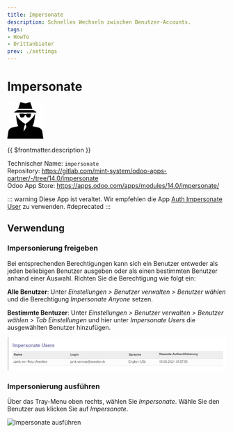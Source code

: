 ```yaml
---
title: Impersonate
description: Schnelles Wechseln zwischen Benutzer-Accounts.
tags:
- HowTo
- Drittanbieter
prev: ./settings
---
```

# Impersonate
![](attachments/icon_odoo_impersonate.png)

{{ $frontmatter.description }}

Technischer Name: `impersonate`\
Repository: <https://gitlab.com/mint-system/odoo-apps-partner/-/tree/14.0/impersonate>\
Odoo App Store: <https://apps.odoo.com/apps/modules/14.0/impersonate/>

::: warning
Diese App ist veraltet. Wir empfehlen die App [Auth Impersonate User](Auth%20Impersonate%20User.md) zu verwenden.
#deprecated
:::

## Verwendung

### Impersonierung freigeben

Bei entsprechenden Berechtigungen kann sich ein Benutzer entweder als jeden beliebigen Benutzer ausgeben oder als einen bestimmten Benutzer anhand einer Auswahl. Richten Sie die Berechtigung wie folgt ein:

**Alle Benutzer**: Unter *Einstellungen > Benutzer verwalten > Benutzer wählen* und die Berechtigung *Impersonate Anyone* setzen.

**Bestimmte Bentuzer**: Unter *Einstellungen > Benutzer verwalten > Benutzer wählen > Tab Einstellungen* und hier unter *Impersonate Users* die ausgewählten Benutzer hinzufügen.

![](attachments/Impersonate%20Einstellungen.png)

### Impersonierung ausführen

Über das Tray-Menu oben rechts, wählen Sie *Impersonate*. Wähle Sie den Benutzer aus klicken Sie auf *Impersonate*.

![Impersonate ausführen](attachments/Impersonate%20Ausführen.gif)

